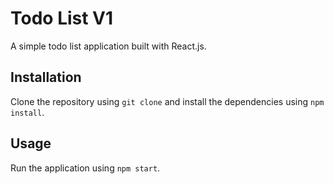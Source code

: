 # Todo List V1

A simple todo list application built with React.js.

## Installation

Clone the repository using `git clone` and install the dependencies using `npm install`.

## Usage

Run the application using `npm start`.